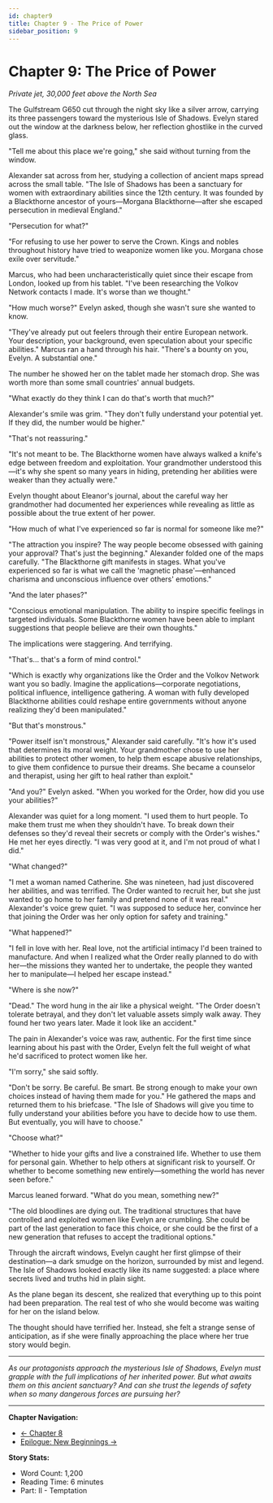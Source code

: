 ```yaml
---
id: chapter9
title: Chapter 9 - The Price of Power
sidebar_position: 9
---
```


# Chapter 9: The Price of Power

*Private jet, 30,000 feet above the North Sea*

The Gulfstream G650 cut through the night sky like a silver arrow, carrying its three passengers toward the mysterious Isle of Shadows. Evelyn stared out the window at the darkness below, her reflection ghostlike in the curved glass.

"Tell me about this place we're going," she said without turning from the window.

Alexander sat across from her, studying a collection of ancient maps spread across the small table. "The Isle of Shadows has been a sanctuary for women with extraordinary abilities since the 12th century. It was founded by a Blackthorne ancestor of yours—Morgana Blackthorne—after she escaped persecution in medieval England."

"Persecution for what?"

"For refusing to use her power to serve the Crown. Kings and nobles throughout history have tried to weaponize women like you. Morgana chose exile over servitude."

Marcus, who had been uncharacteristically quiet since their escape from London, looked up from his tablet. "I've been researching the Volkov Network contacts I made. It's worse than we thought."

"How much worse?" Evelyn asked, though she wasn't sure she wanted to know.

"They've already put out feelers through their entire European network. Your description, your background, even speculation about your specific abilities." Marcus ran a hand through his hair. "There's a bounty on you, Evelyn. A substantial one."

The number he showed her on the tablet made her stomach drop. She was worth more than some small countries' annual budgets.

"What exactly do they think I can do that's worth that much?"

Alexander's smile was grim. "They don't fully understand your potential yet. If they did, the number would be higher."

"That's not reassuring."

"It's not meant to be. The Blackthorne women have always walked a knife's edge between freedom and exploitation. Your grandmother understood this—it's why she spent so many years in hiding, pretending her abilities were weaker than they actually were."

Evelyn thought about Eleanor's journal, about the careful way her grandmother had documented her experiences while revealing as little as possible about the true extent of her power.

"How much of what I've experienced so far is normal for someone like me?"

"The attraction you inspire? The way people become obsessed with gaining your approval? That's just the beginning." Alexander folded one of the maps carefully. "The Blackthorne gift manifests in stages. What you've experienced so far is what we call the 'magnetic phase'—enhanced charisma and unconscious influence over others' emotions."

"And the later phases?"

"Conscious emotional manipulation. The ability to inspire specific feelings in targeted individuals. Some Blackthorne women have been able to implant suggestions that people believe are their own thoughts."

The implications were staggering. And terrifying.

"That's... that's a form of mind control."

"Which is exactly why organizations like the Order and the Volkov Network want you so badly. Imagine the applications—corporate negotiations, political influence, intelligence gathering. A woman with fully developed Blackthorne abilities could reshape entire governments without anyone realizing they'd been manipulated."

"But that's monstrous."

"Power itself isn't monstrous," Alexander said carefully. "It's how it's used that determines its moral weight. Your grandmother chose to use her abilities to protect other women, to help them escape abusive relationships, to give them confidence to pursue their dreams. She became a counselor and therapist, using her gift to heal rather than exploit."

"And you?" Evelyn asked. "When you worked for the Order, how did you use your abilities?"

Alexander was quiet for a long moment. "I used them to hurt people. To make them trust me when they shouldn't have. To break down their defenses so they'd reveal their secrets or comply with the Order's wishes." He met her eyes directly. "I was very good at it, and I'm not proud of what I did."

"What changed?"

"I met a woman named Catherine. She was nineteen, had just discovered her abilities, and was terrified. The Order wanted to recruit her, but she just wanted to go home to her family and pretend none of it was real." Alexander's voice grew quiet. "I was supposed to seduce her, convince her that joining the Order was her only option for safety and training."

"What happened?"

"I fell in love with her. Real love, not the artificial intimacy I'd been trained to manufacture. And when I realized what the Order really planned to do with her—the missions they wanted her to undertake, the people they wanted her to manipulate—I helped her escape instead."

"Where is she now?"

"Dead." The word hung in the air like a physical weight. "The Order doesn't tolerate betrayal, and they don't let valuable assets simply walk away. They found her two years later. Made it look like an accident."

The pain in Alexander's voice was raw, authentic. For the first time since learning about his past with the Order, Evelyn felt the full weight of what he'd sacrificed to protect women like her.

"I'm sorry," she said softly.

"Don't be sorry. Be careful. Be smart. Be strong enough to make your own choices instead of having them made for you." He gathered the maps and returned them to his briefcase. "The Isle of Shadows will give you time to fully understand your abilities before you have to decide how to use them. But eventually, you will have to choose."

"Choose what?"

"Whether to hide your gifts and live a constrained life. Whether to use them for personal gain. Whether to help others at significant risk to yourself. Or whether to become something new entirely—something the world has never seen before."

Marcus leaned forward. "What do you mean, something new?"

"The old bloodlines are dying out. The traditional structures that have controlled and exploited women like Evelyn are crumbling. She could be part of the last generation to face this choice, or she could be the first of a new generation that refuses to accept the traditional options."

Through the aircraft windows, Evelyn caught her first glimpse of their destination—a dark smudge on the horizon, surrounded by mist and legend. The Isle of Shadows looked exactly like its name suggested: a place where secrets lived and truths hid in plain sight.

As the plane began its descent, she realized that everything up to this point had been preparation. The real test of who she would become was waiting for her on the island below.

The thought should have terrified her. Instead, she felt a strange sense of anticipation, as if she were finally approaching the place where her true story would begin.

---

*As our protagonists approach the mysterious Isle of Shadows, Evelyn must grapple with the full implications of her inherited power. But what awaits them on this ancient sanctuary? And can she trust the legends of safety when so many dangerous forces are pursuing her?*

---

**Chapter Navigation:**
- [← Chapter 8](chapter8)
- [Epilogue: New Beginnings →](../epilogue)

**Story Stats:**
- Word Count: 1,200
- Reading Time: 6 minutes
- Part: II - Temptation
